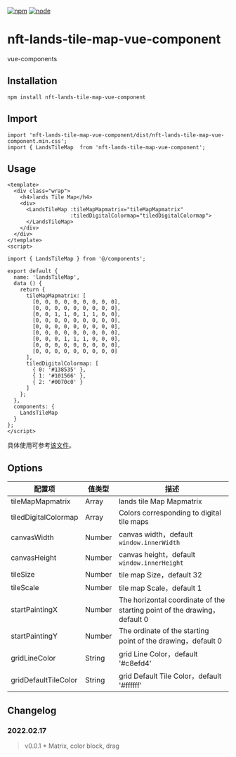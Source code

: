 [![npm][npm]][npm-url]
[![node][node]][node-url]

# nft-lands-tile-map-vue-component

vue-components

## Installation

```
npm install nft-lands-tile-map-vue-component
```

## Import

```
import 'nft-lands-tile-map-vue-component/dist/nft-lands-tile-map-vue-component.min.css';
import { LandsTileMap  from 'nft-lands-tile-map-vue-component';
```

## Usage

```
<template>
  <div class="wrap">
    <h4>lands Tile Map</h4>
    <div>
      <LandsTileMap :tileMapMapmatrix="tileMapMapmatrix"
                    :tiledDigitalColormap="tiledDigitalColormap">
      </LandsTileMap>
    </div>
  </div>
</template>
<script>

import { LandsTileMap } from '@/components';

export default {
  name: 'landsTileMap',
  data () {
    return {
      tileMapMapmatrix: [
        [0, 0, 0, 0, 0, 0, 0, 0, 0],
        [0, 0, 0, 0, 0, 0, 0, 0, 0],
        [0, 0, 1, 1, 0, 1, 1, 0, 0],
        [0, 0, 0, 0, 0, 0, 0, 0, 0],
        [0, 0, 0, 0, 0, 0, 0, 0, 0],
        [0, 0, 0, 0, 0, 0, 0, 0, 0],
        [0, 0, 0, 1, 1, 1, 0, 0, 0],
        [0, 0, 0, 0, 0, 0, 0, 0, 0],
        [0, 0, 0, 0, 0, 0, 0, 0, 0]
      ],
      tiledDigitalColormap: [
        { 0: '#138535' },
        { 1: '#101566' },
        { 2: '#0070c0' }
      ]
    };
  },
  components: {
    LandsTileMap
  }
};
</script>
```

具体使用可参考[该文件](../../examples/landsTileMap.vue)。

## Options

| 配置项               | 值类型 | 描述                                                                      |
| -------------------- | ------ | ------------------------------------------------------------------------- |
| tileMapMapmatrix     | Array  | lands tile Map Mapmatrix                                                  |
| tiledDigitalColormap | Array  | Colors corresponding to digital tile maps                                 |
| canvasWidth          | Number | canvas width，default `window.innerWidth`                                 |
| canvasHeight         | Number | canvas height，default `window.innerHeight`                               |
| tileSize             | Number | tile map Size，default 32                                                 |
| tileScale            | Number | tile map Scale，default 1                                                 |
| startPaintingX       | Number | The horizontal coordinate of the starting point of the drawing，default 0 |
| startPaintingY       | Number | The ordinate of the starting point of the drawing，default 0              |
| gridLineColor        | String | grid Line Color，default '#c8efd4'                                        |
| gridDefaultTileColor | String | grid Default Tile Color，default '#ffffff'                                |

## Changelog

### 2022.02.17

> v0.0.1 \* Matrix, color block, drag

[npm]: https://img.shields.io/npm/v/postcss-load-config.svg
[npm-url]: https://npmjs.com/package/postcss-load-config
[node]: https://img.shields.io/node/v/postcss-load-plugins.svg
[node-url]: https://nodejs.org/
